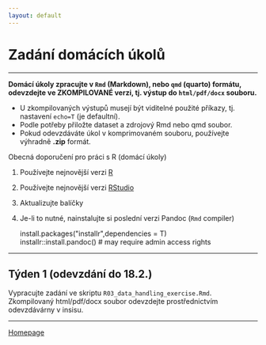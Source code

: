 ```yaml
---
layout: default
---
```

# Zadání domácích úkolů

--- 

**Domácí úkoly zpracujte v `Rmd` (Markdown), nebo `qmd` (quarto) formátu, odevzdejte ve ZKOMPILOVANÉ verzi, tj. výstup do `html/pdf/docx` souboru.**  

- U zkompilovaných výstupů musejí být viditelné použité příkazy, tj. nastavení `echo=T` (je defaultní).  
- Podle potřeby přiložte dataset a zdrojový Rmd nebo qmd soubor.  
- Pokud odevzdáváte úkol v komprimovaném souboru, používejte výhradně **.zip** formát.  


Obecná doporučení pro práci s R (domácí úkoly)

1. Používejte nejnovější verzi [R](https://www.r-project.org/)
2. Používejte nejnovější verzi [RStudio](https://rstudio.com/products/rstudio/)
3. Aktualizujte balíčky
4. Je-li to nutné, nainstalujte si poslední verzi Pandoc (`Rmd` compiler)
  
      install.packages("installr",dependencies = T)  
      installr::install.pandoc() # may require admin access rights  
     

---

## Týden 1 (odevzdání do 18.2.)

Vypracujte zadání ve skriptu `R03_data_handling_exercise.Rmd`.
Zkompilovaný html/pdf/docx soubor odevzdejte prostřednictvím odevzdávárny v insisu.


---   

[Homepage](https://formanektomas.github.io/4EK417/)
